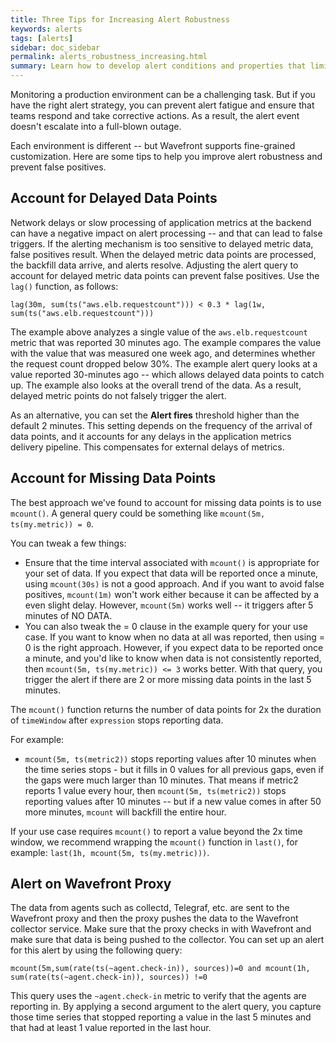 ```yaml
---
title: Three Tips for Increasing Alert Robustness
keywords: alerts
tags: [alerts]
sidebar: doc_sidebar
permalink: alerts_robustness_increasing.html
summary: Learn how to develop alert conditions and properties that limit spurious alerts.
---
```

Monitoring a production environment can be a challenging task. But if you have the right alert strategy, you can prevent alert fatigue and ensure that teams respond and take corrective actions. As a result, the alert event doesn't escalate into a full-blown outage. 

Each environment is different -- but Wavefront supports fine-grained customization.  Here are some tips to help you improve alert robustness and prevent false positives.
 
## Account for Delayed Data Points
 
Network delays or slow processing of application metrics at the backend can have a negative impact on alert processing -- and that can lead to false triggers. If the alerting mechanism is too sensitive to delayed metric data, false positives result. When the delayed metric data points are processed, the backfill data arrive, and alerts resolve. Adjusting the alert query to account for delayed metric data points can prevent false positives. Use the `lag()` function, as follows:
 
```
lag(30m, sum(ts("aws.elb.requestcount"))) < 0.3 * lag(1w, sum(ts("aws.elb.requestcount")))
```
 
The example above analyzes a single value of the `aws.elb.requestcount` metric that was reported 30 minutes ago. The example compares the value with the value that was measured one week ago, and determines whether the request count dropped below 30%. The example alert query looks at a value reported 30-minutes ago -- which allows delayed data points to catch up. The example also looks at the overall trend of the data. As a result, delayed metric points do not falsely trigger the alert.
 
As an alternative, you can set the **Alert fires** threshold higher than the default 2 minutes. This setting depends on the frequency of the arrival of data points, and it accounts for any delays in the application metrics delivery pipeline. This compensates for external delays of metrics.
 
## Account for Missing Data Points
 
The best approach we've found to account for missing data points is to use `mcount()`. A general query could be something like
`mcount(5m, ts(my.metric)) = 0`.

You can tweak a few things:

- Ensure that the time interval associated with `mcount()` is appropriate for your set of data. If you expect that data will be reported once a minute, using `mcount(30s)` is not a good approach. And if you want to avoid false positives, `mcount(1m)` won't work either because it can be affected by a even slight delay. However, `mcount(5m)` works well -- it triggers after 5 minutes of NO DATA.
- You can also tweak the = 0 clause in the example query for your use case. If you want to know when no data at all was reported, then using = 0 is the right approach. However, if you expect data to be reported once a minute, and you'd like to know when data is not consistently reported, then `mcount(5m, ts(my.metric)) <= 3` works better. With that query, you trigger the alert if there are 2 or more missing data points in the last 5 minutes.

The `mcount()` function returns the number of data points for 2x the duration of `timeWindow` after `expression` stops reporting data.

For example:
*  `mcount(5m, ts(metric2))` stops reporting values after 10 minutes when the time series stops - but it fills in 0 values for all previous gaps, even if the gaps were much larger than 10 minutes. That means if metric2 reports 1 value every hour, then  `mcount(5m, ts(metric2))` stops reporting values after 10 minutes -- but if a new value comes in after 50 more minutes, `mcount` will backfill the entire hour.

If your use case requires `mcount()` to report a value beyond the 2x time window, we recommend wrapping the `mcount()` function in `last()`, for example: `last(1h, mcount(5m, ts(my.metric)))`.
 
## Alert on Wavefront Proxy
 
The data from agents such as collectd, Telegraf, etc. are sent to the Wavefront proxy and then the proxy pushes the data to the Wavefront collector service. Make sure that the proxy checks in with Wavefront and make sure that data is being pushed to the collector. You can set up an alert for this alert by using the following query:
 
```
mcount(5m,sum(rate(ts(~agent.check-in)), sources))=0 and mcount(1h, sum(rate(ts(~agent.check-in)), sources)) !=0
``` 

This query uses the `~agent.check-in` metric to verify that the agents are reporting in. By applying a second argument to the alert query, you capture those time series that stopped reporting a value in the last 5 minutes and that had at least 1 value reported in the last hour.


